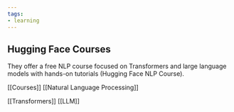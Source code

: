 ```yaml
---
tags:
- learning
---
```


## **Hugging Face Courses**

They offer a free NLP course focused on Transformers and large language models with hands-on tutorials (Hugging Face NLP Course).

[[Courses]]  [[Natural Language Processing]]

[[Transformers]]  [[LLM]]